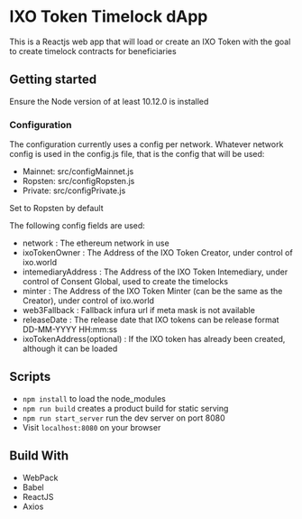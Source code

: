 # IXO Token Timelock dApp
This is a Reactjs web app that will load or create an IXO Token with the goal to create timelock contracts for beneficiaries

## Getting started
Ensure the Node version of at least 10.12.0 is installed

### Configuration
The configuration currently uses a config per network. Whatever network config is used in the config.js file, that is the config that will be used:

* Mainnet: src/configMainnet.js
* Ropsten: src/configRopsten.js
* Private: src/configPrivate.js

Set to Ropsten by default

The following config fields are used:
* network : The ethereum network in use
* ixoTokenOwner : The Address of the IXO Token Creator, under control of ixo.world
* intemediaryAddress : The Address of the IXO Token Intemediary, under control of Consent Global, used to create the timelocks
* minter : The Address of the IXO Token Minter (can be the same as the Creator), under control of ixo.world
* web3Fallback : Fallback infura url if meta mask is not available
* releaseDate : The release date that IXO tokens can be release format DD-MM-YYYY HH:mm:ss
* ixoTokenAddress(optional) : If the IXO token has already been created, although it can be loaded


## Scripts
* ```npm install``` to load the node_modules
* ```npm run build``` creates a product build for static serving
* ```npm run start_server``` run the dev server on port 8080
* Visit `localhost:8080` on your browser


## Build With

* WebPack
* Babel
* ReactJS
* Axios



